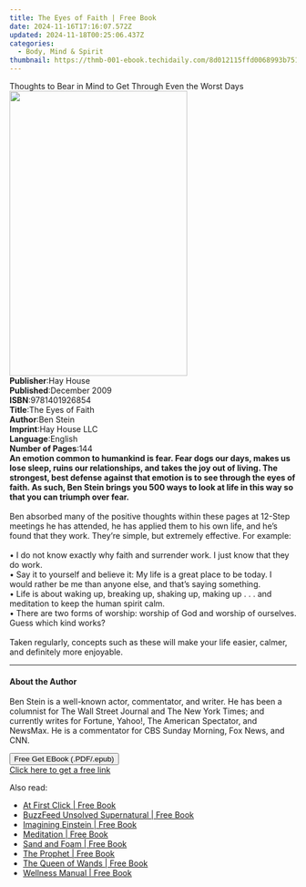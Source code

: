 ```yaml
---
title: The Eyes of Faith | Free Book
date: 2024-11-16T17:16:07.572Z
updated: 2024-11-18T00:25:06.437Z
categories:
  - Body, Mind & Spirit
thumbnail: https://thmb-001-ebook.techidaily.com/8d012115ffd0068993b751a9196b31959fbf007b57c15eaa7639a40ec77f0573.jpg
---
```

<main id="book-container">
  <div class="flex flex-col">
    <div class="book-brief flex-1 py-6 px-4 sm:p-6 md:py-10 md:px-8">
      <!-- brief-->
      <div class="book-brief-main">
        Thoughts to Bear in Mind to Get Through Even the Worst Days
      </div>
    </div>
    <div
      class="book-meta-info flex-1 grid gap-4 col-start-1 col-end-3 row-start-1 sm:mb-6 sm:grid-cols-4 lg:gap-6 lg:col-start-2 lg:row-end-6 lg:row-span-6 lg:mb-0"
    >
      <div
        class="book-meta-info-left place-content-center mt-4 p-4 text-sm leading-6 col-start-2 col-span-2 dark:text-slate-400"
      >
        <img
          class="w-full h-500 object-cover rounded-lg sm:h-255 sm:col-span-2 lg:col-span-full"
          src="https://img-001-ebook.techidaily.com/db1aa49c513039d1ab295fea8c988732394dad7766a4f6a2ee0b5e266f7782da.jpg"
          alt=""
          width="312"
          height="500"
        />
      </div>
      <div
        class="book-meta-info-right mt-2 col-start-1 row-start-2 col-span-3 self-center"
      >
        <!-- meta data  -->
        <div class="flex flex-col px-4 md:px-8">
          <div class="flex-1">
            <strong>Publisher</strong>:<span class="px-2">Hay House</span>
          </div>
          <div class="flex-1">
            <strong>Published</strong>:<span class="px-2">December 2009</span>
          </div>
          <div class="flex-1">
            <strong>ISBN</strong>:<span class="px-2">9781401926854</span>
          </div>
          <div class="flex-1">
            <strong>Title</strong>:<span class="px-2">The Eyes of Faith</span>
          </div>
          <div class="flex-1">
            <strong>Author</strong>:<span class="px-2">Ben Stein</span>
          </div>
          <div class="flex-1">
            <strong>Imprint</strong>:<span class="px-2">Hay House LLC</span>
          </div>
          <div class="flex-1">
            <strong>Language</strong>:<span class="px-2">English</span>
          </div>
          <div class="flex-1">
            <strong>Number of Pages</strong>:<span class="px-2">144</span>
          </div>
        </div>
      </div>
    </div>
    <div class="book-description flex-1 py-6 px-4 sm:p-6 md:py-10 md:px-8">
      <div class="book-description-main">
        <div accordion-content="" id="description">
          <b
            >An emotion common to humankind is fear. Fear dogs our days, makes
            us lose sleep, ruins our relationships, and takes the joy out of
            living. The strongest, best defense against that emotion is to see
            through the eyes of faith. As such, Ben Stein brings you 500 ways to
            look at life in this way so that you can triumph over fear.<br /></b
          ><br />Ben absorbed many of the positive thoughts within these pages
          at 12-Step meetings he has attended, he has applied them to his own
          life, and he’s found that they work. They’re simple, but extremely
          effective. For example:<br /><br />• I do not know exactly why faith
          and surrender work. I just know that they do work.<br />• Say it to
          yourself and believe it:&nbsp;My life is a great place to be today. I
          would rather be me than anyone else, and that’s saying something.<br />•
          Life is about waking up, breaking up, shaking up, making up . . . and
          meditation to keep the human spirit calm.<br />• There are two forms
          of worship: worship of God and worship of ourselves. Guess which kind
          works?<br /><br />Taken regularly, concepts such as these will make
          your life easier, calmer, and definitely more enjoyable.
        </div>
        <div class="accordion-fader"></div>
      </div>
    </div>
    <div class="book-excerpts flex-1 py-6 px-4 sm:p-6 md:py-10 md:px-8">
      <!-- excerpts-->
      <div class="book-excerpts-main">
        <hr />
        <h4 class="placeholder placeholder-heading">
          <span>About the Author</span>
        </h4>
        <p>
          Ben Stein is a well-known actor, commentator, and writer. He has been
          a columnist for The Wall Street Journal and The New York Times; and
          currently writes for Fortune, Yahoo!, The American Spectator, and
          NewsMax. He is a commentator for CBS Sunday Morning, Fox News, and
          CNN.
        </p>
      </div>
    </div>
    <div
      class="book-about-author flex-1 py-6 px-4 sm:p-6 md:py-10 md:px-8"
    ></div>
    <div class="book-free-get flex-1 py-6 px-4 sm:p-6 md:py-10 md:px-8">
      <button
        id="btn-free-get"
        class="bg-blue-500 hover:bg-blue-700 text-white font-bold py-2 px-4 rounded"
      >
        Free Get EBook (.PDF/.epub)
      </button>
      <div id="countdown-display" class="px-2 text-lg mt-2"></div>
      <a
        id="free-link"
        class="hidden bg-blue-500 hover:bg-blue-700 text-white font-bold py-2 px-4 rounded"
        href="https://www.ebooks.com/en-us/book/96316765/the-eyes-of-faith/ben-stein/"
        target="_blank"
        >Click here to get a free link</a
      >
    </div>
    <script>
      let countdownTime = 0;
      let countdownInterval = null;
      document
        .getElementById('btn-free-get')
        .addEventListener('click', startCountdown);
      function startCountdown() {
        countdownTime = new Date().getTime() + 60000 * 3;
        countdownInterval = setInterval(updateCountdown, 1000);
        document.getElementById('btn-free-get').disabled = true;
        document
          .getElementById('btn-free-get')
          .classList.add('bg-gray-500', 'cursor-not-allowed');
      }
      function updateCountdown() {
        let currentTime = new Date().getTime();
        let timeLeft = countdownTime - currentTime;
        let secondsLeft = Math.floor(timeLeft / 1000);
        document.getElementById('countdown-display').innerHTML =
          `Remaining time: ${secondsLeft} seconds.`;
        if (secondsLeft <= 0) {
          clearInterval(countdownInterval);
          document.getElementById('btn-free-get').classList.add('hidden');
          document.getElementById('free-link').classList.remove('hidden');
          document.getElementById('countdown-display').innerHTML = '';
        }
      }
    </script>
  </div>
</main>

<ins class="adsbygoogle"
      style="display:block"
      data-ad-client="ca-pub-7571918770474297"
      data-ad-slot="8358498916"
      data-ad-format="auto"
      data-full-width-responsive="true"></ins>
    

<span class="atpl-alsoreadstyle">Also read:</span>
<div><ul>
<li><a href="https://novels-ebooks.techidaily.com/210451387-9781662439148-at-first-click/"><u>At First Click | Free Book</u></a></li>
<li><a href="https://novels-ebooks.techidaily.com/210451390-9780762480210-buzzfeed-unsolved-supernatural/"><u>BuzzFeed Unsolved Supernatural | Free Book</u></a></li>
<li><a href="https://novels-ebooks.techidaily.com/210451321-9780966137866-imagining-einstein/"><u>Imagining Einstein | Free Book</u></a></li>
<li><a href="https://novels-ebooks.techidaily.com/210451326-9781945026928-meditation/"><u>Meditation | Free Book</u></a></li>
<li><a href="https://novels-ebooks.techidaily.com/210450525-9781504068215-sand-and-foam/"><u>Sand and Foam | Free Book</u></a></li>
<li><a href="https://novels-ebooks.techidaily.com/210451395-9781940849911-the-prophet/"><u>The Prophet | Free Book</u></a></li>
<li><a href="https://novels-ebooks.techidaily.com/210451087-9780762475681-the-queen-of-wands/"><u>The Queen of Wands | Free Book</u></a></li>
<li><a href="https://novels-ebooks.techidaily.com/210451420-9781662427275-wellness-manual/"><u>Wellness Manual | Free Book</u></a></li>
</ul></div>

